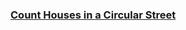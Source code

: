 ### [Count Houses in a Circular Street](https://leetcode.com/problems/count-houses-in-a-circular-street)

